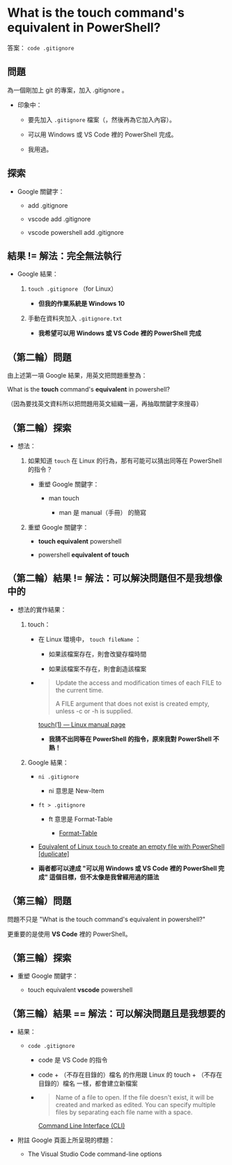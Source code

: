 # What is the touch command's equivalent in PowerShell?


答案： `code .gitignore`


## 問題

為一個剛加上 git 的專案，加入 .gitignore 。

* 印象中：
  
  * 要先加入 `.gitignore` 檔案（，然後再為它加入內容）。
  
  * 可以用 Windows 或 VS Code 裡的 PowerShell 完成。

  * 我用過。

## 探索

* Google 關鍵字：
  
  * add .gitignore
  
  * vscode add .gitignore
  
  * vscode powershell add .gitignore
  
## 結果 != 解法：完全無法執行

* Google 結果：

  1. `touch .gitignore` （for Linux）
       * **但我的作業系統是 Windows 10**

  2. 手動在資料夾加入 `.gitignore.txt`
       * **我希望可以用 Windows 或 VS Code 裡的 PowerShell 完成**


## （第二輪）問題

由上述第一項 Google 結果，用英文把問題重整為：

What is the **touch** command's **equivalent** in powershell?

（因為要找英文資料所以把問題用英文組織一遍，再抽取關鍵字來搜尋）

## （第二輪）探索

* 想法：

  1. 如果知道 `touch` 在 Linux 的行為，那有可能可以猜出同等在 PowerShell 的指令？
       
       * 重塑 Google 關鍵字：
       
         * man touch
       
           * man 是 manual（手冊） 的簡寫

  2. 重塑 Google 關鍵字：
       
       * **touch equivalent** powershell
       
       * powershell **equivalent of touch**

## （第二輪）結果 != 解法：可以解決問題但不是我想像中的

* 想法的實作結果：

  1. touch：
     
     * 在 Linux 環境中， `touch fileName` ：
     
       * 如果該檔案存在，則會改變存檔時間
     
       * 如果該檔案不存在，則會創造該檔案
     
     * > Update the access and modification times of each FILE to the
       current time.
       >
       > A FILE argument that does not exist is created empty, unless -c
       or -h is supplied.
       >
       [touch(1) — Linux manual page](https://man7.org/linux/man-pages/man1/touch.1.html#SEE_ALSO)
       
       * **我猜不出同等在 PowerShell 的指令，原來我對 PowerShell 不熟！**

  2. Google 結果：

     * `ni .gitignore`

       * ni 意思是 New-Item
     
     * `ft > .gitignore`
     
       * ft 意思是 Format-Table
     
         * [Format-Table](https://docs.microsoft.com/zh-tw/powershell/module/microsoft.powershell.utility/format-table?view=powershell-7.2)
     
     * [Equivalent of Linux `touch` to create an empty file with PowerShell [duplicate]](https://superuser.com/questions/502374/equivalent-of-linux-touch-to-create-an-empty-file-with-powershell)
    
     * **兩者都可以達成 "可以用 Windows 或 VS Code 裡的 PowerShell 完成" 這個目標，但不太像是我曾經用過的語法**


## （第三輪）問題

問題不只是 "What is the touch command's equivalent in powershell?" 

更重要的是使用 **VS Code** 裡的 PowerShell。

## （第三輪）探索

* 重塑 Google 關鍵字：

  * touch equivalent **vscode** powershell

## （第三輪）結果 == 解法：可以解決問題且是我想要的

* 結果：
  * `code .gitignore`

    * code 是 VS Code 的指令

    * code + （不存在目錄的）檔名 的作用跟 Linux 的 touch + （不存在目錄的）檔名 一樣，都會建立新檔案

    * > Name of a file to open. If the file doesn't exist, it will be created and marked as edited. You can specify multiple files by separating each file name with a space.
      >
      [Command Line Interface (CLI)](https://code.visualstudio.com/docs/editor/command-line#_opening-files-and-folders)


* 附註 Google 頁面上所呈現的標題：
  * The Visual Studio Code command-line options

